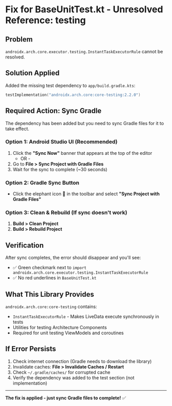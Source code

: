 # Fix for BaseUnitTest.kt - Unresolved Reference: testing

## Problem
`androidx.arch.core.executor.testing.InstantTaskExecutorRule` cannot be resolved.

## Solution Applied
Added the missing test dependency to `app/build.gradle.kts`:
```kotlin
testImplementation("androidx.arch.core:core-testing:2.2.0")
```

## Required Action: Sync Gradle

The dependency has been added but you need to sync Gradle files for it to take effect.

### Option 1: Android Studio UI (Recommended)
1. Click the **"Sync Now"** banner that appears at the top of the editor
   - OR -
2. Go to **File > Sync Project with Gradle Files**
3. Wait for the sync to complete (~30 seconds)

### Option 2: Gradle Sync Button
- Click the elephant icon 🐘 in the toolbar and select **"Sync Project with Gradle Files"**

### Option 3: Clean & Rebuild (If sync doesn't work)
1. **Build > Clean Project**
2. **Build > Rebuild Project**

## Verification
After sync completes, the error should disappear and you'll see:
- ✅ Green checkmark next to `import androidx.arch.core.executor.testing.InstantTaskExecutorRule`
- ✅ No red underlines in `BaseUnitTest.kt`

## What This Library Provides
`androidx.arch.core:core-testing` contains:
- `InstantTaskExecutorRule` - Makes LiveData execute synchronously in tests
- Utilities for testing Architecture Components
- Required for unit testing ViewModels and coroutines

## If Error Persists
1. Check internet connection (Gradle needs to download the library)
2. Invalidate caches: **File > Invalidate Caches / Restart**
3. Check `~/.gradle/caches/` for corrupted cache
4. Verify the dependency was added to the test section (not implementation)

---

**The fix is applied - just sync Gradle files to complete!** ✅

